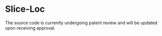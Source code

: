 # Slice-Loc
The source code is currently undergoing patent review and will be updated upon receiving approval.

